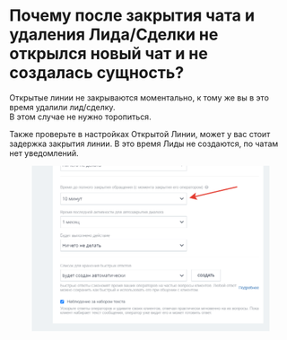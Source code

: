 # Почему после закрытия чата и удаления Лида/Сделки не открылся новый чат и не создалась сущность?

Открытые линии не закрываются моментально, к тому же вы в это время удалили лид/сделку.\
В этом случае не нужно торопиться.&#x20;

Также проверьте в настройках Открытой Линии, может у вас стоит задержка закрытия линии. В это время Лиды не создаются, по чатам нет уведомлений.

<figure><img src="../../.gitbook/assets/image (2) (1) (1).png" alt=""><figcaption></figcaption></figure>
